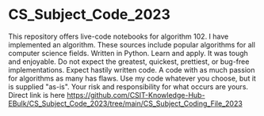 # CS_Subject_Code_2023
This repository offers live-code notebooks for algorithm 102. I have implemented an algorithm.
These sources include popular algorithms for all computer science fields. Written in Python. Learn and apply. 
It was tough and enjoyable. Do not expect the greatest, quickest, prettiest, or bug-free implementations. Expect hastily written code. A code with as much passion for algorithms as many has flaws.
 Use my code whatever you choose, but it is supplied "as-is". Your risk and responsibility for what occurs are yours.
Direct link is here https://github.com/CSIT-Knowledge-Hub-EBulk/CS_Subject_Code_2023/tree/main/CS_Subject_Coding_File_2023
